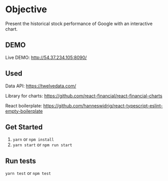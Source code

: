 # Objective

Present the historical stock performance of Google with an interactive chart.

## DEMO

Live DEMO: http://54.37.234.105:8090/

## Used

Data API: https://twelvedata.com/

Library for charts: https://github.com/react-financial/react-financial-charts

React boilerplate: https://github.com/hanneswidrig/react-typescript-eslint-empty-boilerplate

## Get Started

1. `yarn` or `npm install`
2. `yarn start` or `npm run start`

## Run tests

`yarn test` or `npm test`